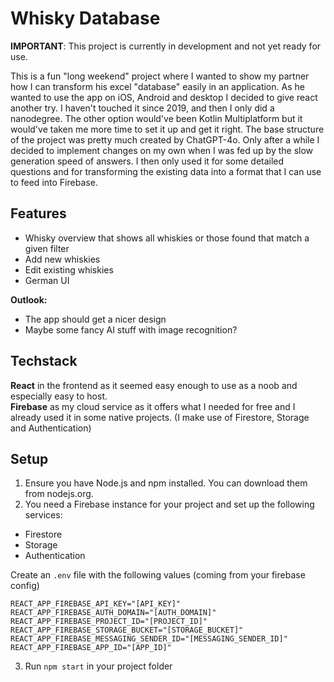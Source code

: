 # Whisky Database
**IMPORTANT**: This project is currently in development and not yet ready for use.

This is a fun "long weekend" project where I wanted to show my partner how I can transform his excel "database" easily in an application. 
As he wanted to use the app on iOS, Android and desktop I decided to give react another try. I haven't touched it since 2019, and then I only did a nanodegree. The other option would've been Kotlin Multiplatform but it would've taken me more time to set it up and get it right.
The base structure of the project was pretty much created by ChatGPT-4o. Only after a while I decided to implement changes on my own when I was fed up by the slow generation speed of answers. I then only used it for some detailed questions and for transforming the existing data into a format that I can use to feed into Firebase.

## Features
- Whisky overview that shows all whiskies or those found that match a given filter
- Add new whiskies
- Edit existing whiskies
- German UI

**Outlook:**
- The app should get a nicer design
- Maybe some fancy AI stuff with image recognition?

## Techstack
**React** in the frontend as it seemed easy enough to use as a noob and especially easy to host.  
**Firebase** as my cloud service as it offers what I needed for free and I already used it in some native projects. (I make use of Firestore, Storage and Authentication)

## Setup
1. Ensure you have Node.js and npm installed. You can download them from nodejs.org.
2. You need a Firebase instance for your project and set up the following services:
- Firestore
- Storage
- Authentication

Create an `.env` file with the following values (coming from your firebase config)
```
REACT_APP_FIREBASE_API_KEY="[API_KEY]"
REACT_APP_FIREBASE_AUTH_DOMAIN="[AUTH_DOMAIN]"
REACT_APP_FIREBASE_PROJECT_ID="[PROJECT_ID]"
REACT_APP_FIREBASE_STORAGE_BUCKET="[STORAGE_BUCKET]"
REACT_APP_FIREBASE_MESSAGING_SENDER_ID="[MESSAGING_SENDER_ID]"
REACT_APP_FIREBASE_APP_ID="[APP_ID]"
```
3. Run `npm start` in your project folder
